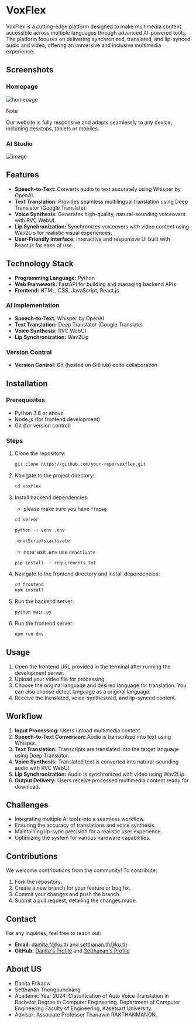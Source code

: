 # VoxFlex

VoxFlex is a cutting-edge platform designed to make multimedia content accessible across multiple languages through advanced AI-powered tools. The platform focuses on delivering synchronized, translated, and lip-synced audio and video, offering an immersive and inclusive multimedia experience.
## Screenshots
### Homepage
![homepage](https://github.com/user-attachments/assets/4911451a-7515-4e5f-8710-0dbf21bb9de0)



> [!NOTE] 
> Our website is fully responsive and adapts seamlessly to any device, including desktops, tablets or mobiles.
### AI Studio  
![image](https://github.com/user-attachments/assets/487d0d60-e5c9-49f1-83ca-4f911d729ff8)
 

## Features
- **Speech-to-Text:** Converts audio to text accurately using Whisper by OpenAI.
- **Text Translation:** Provides seamless multilingual translation using Deep Translator (Google Translate).
- **Voice Synthesis:** Generates high-quality, natural-sounding voiceovers with RVC WebUI.
- **Lip Synchronization:** Synchronizes voiceovers with video content using Wav2Lip for realistic visual experiences.
- **User-Friendly Interface:** Interactive and responsive UI built with React.js for ease of use.

## Technology Stack
- **Programming Language:** Python
- **Web Framework:** FastAPI for building and managing backend APIs
- **Frontend:** HTML, CSS, JavaScript, React.js

### AI implementation
- **Speech-to-Text:** Whisper by OpenAI
- **Text Translation:** Deep Translator (Google Translate)
- **Voice Synthesis:** RVC WebUI
- **Lip Synchronization:** Wav2Lip
### Version Control
- **Version Control:** Git (hosted on GitHub) code collaboration

## Installation

### Prerequisites
- Python 3.8 or above
- Node.js (for frontend development)
- Git (for version control)

### Steps
1. Clone the repository:
   ```bash
   git clone https://github.com/your-repo/voxflex.git
   ```
2. Navigate to the project directory:
   ```bash
   cd voxflex
   ```
3. Install backend dependencies:
   - please make sure you have `ffmpeg`
   ```bash
   cd server
   ```
   ```bash
   python -m venv .env 
   ```
   ```bash
   .env\Scripts\activate 
   ```
   - note: exit .env use `deactivate`
   
   ```bash
   pip install -r requirements.txt
   ```
4. Navigate to the frontend directory and install dependencies:
   ```bash
   cd frontend
   npm install
   ```
5. Run the backend server:
   ```bash
   python main.py
   ```
6. Run the frontend server:
   ```bash
   npm run dev
   ```

## Usage
1. Open the frontend URL provided in the terminal after running the development server.
2. Upload your video file for processing.
3. Choose the original language and desired language for translation.
You can also choose detect language as a original language.
4. Receive the translated, voice-synthesized, and lip-synced content.

## Workflow
1. **Input Processing:** Users upload multimedia content.
2. **Speech-to-Text Conversion:** Audio is transcribed into text using Whisper.
3. **Text Translation:** Transcripts are translated into the target language using Deep Translator.
4. **Voice Synthesis:** Translated text is converted into natural-sounding audio with RVC WebUI.
5. **Lip Synchronization:** Audio is synchronized with video using Wav2Lip.
6. **Output Delivery:** Users receive processed multimedia content ready for download.

## Challenges
- Integrating multiple AI tools into a seamless workflow.
- Ensuring the accuracy of translations and voice synthesis.
- Maintaining lip-sync precision for a realistic user experience.
- Optimizing the system for various hardware capabilities.

## Contributions
We welcome contributions from the community! To contribute:
1. Fork the repository.
2. Create a new branch for your feature or bug fix.
3. Commit your changes and push the branch.
4. Submit a pull request, detailing the changes made.

## Contact
For any inquiries, feel free to reach out:
- **Email:** damita.f@ku.th and setthanan.th@ku.th
- **GitHub:** [Danita's Profile](hhttps://github.com/dzptahh) and [Setthanan's Profile](hhttps://github.com/reviseUC73)


## About US
- Danita Frikaow
- Setthanan Thongpunchang 
- Academic Year 2024: Classification of Auto Voice Translation in Bachelor Degree in Computer Engineering. Department of Computer Engineering Faculty of Engineering, Kasetsart University. 
- Advisor: Associate Professor Thanawin RAKTHANMANON. 
